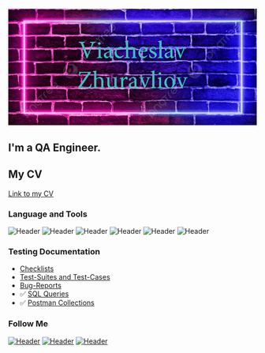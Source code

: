 ![Header](https://github.com/ViacheslavQApro/ViacheslavQApro/blob/main/assets/NEW.png)
## I'm a QA Engineer.
## My CV
[Link to my CV](https://hh.ru/resume/14505b60ff0b4c4b8f0039ed1f716f44683762)


### Language and Tools
![Header](https://img.shields.io/badge/Jira-090909?style=for-the-badge&logo=jira&logoColor=136be1)
![Header](https://img.shields.io/badge/Postman-090909?style=for-the-badge&logo=postman&logoColor=f76935)
![Header](https://img.shields.io/badge/Github-090909?style=for-the-badge&logo=github&logoColor=8cc4d7)
![Header](https://img.shields.io/badge/MySQL-090909?style=for-the-badge&logo=mysql&logoColor=00618a)
![Header](https://img.shields.io/badge/DevTools-090909?style=for-the-badge&logo=googlechrome&logoColor=2674f2)
![Header](https://img.shields.io/badge/AndroidStudio-090909?style=for-the-badge&logo=androidstudio&logoColor=3ad07d)

### Testing Documentation

- [Checklists](https://github.com/ViacheslavQApro/check_list)
- [Test-Suites and Test-Cases](https://github.com/artichokeee/test-cases)
- [Bug-Reports](https://github.com/artichokeee/bug-reports)
- :white_check_mark: [SQL Queries](https://github.com/ViacheslavQApro/sql)
- :white_check_mark: [Postman Collections](https://github.com/ViacheslavQApro/postman)

### Follow Me
[![Header](https://img.shields.io/badge/Instagram-090909?style=for-the-badge&logo=instagram&logoColor=9939a3)](https://www.instagram.com/vsyomogoo/)
[![Header](https://img.shields.io/badge/Telegram-090909?style=for-the-badge&logo=telegram&logoColor=31a5db)](https://t.me/vsyomogoo)
[![Header](https://img.shields.io/badge/Linkedin-090909?style=for-the-badge&logo=linkedin&logoColor=0073b1)](www.linkedin.com/in/viachaslau-zhurauliou/)

